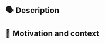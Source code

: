 # <!-- Use the title to describe PR changes in the imperative mood --> #

## 🗣 Description ##

<!-- Describe the "what" of your changes in detail. -->
<!-- Please link to any relevant issues. -->

## 💭 Motivation and context ##

<!-- Why is this change required? -->
<!-- What problem does this change solve? How did you solve it? -->
<!-- Mention any related issue(s) here using appropriate keywords such -->
<!-- as "closes" or "resolves" to auto-close them on merge. -->